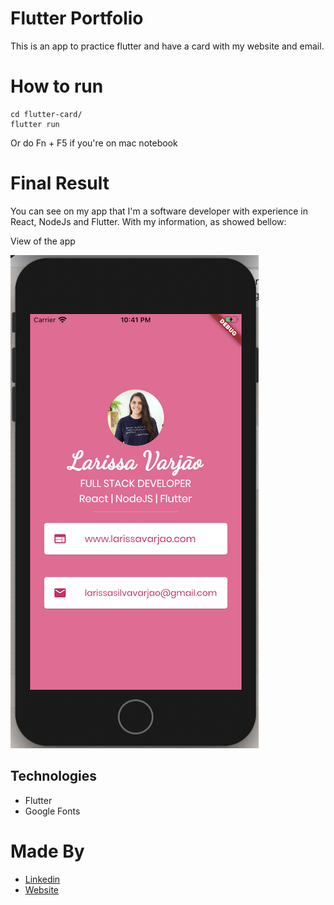 # Flutter Portfolio

This is an app to practice flutter and have a card with my website and email.

# How to run

```shell
cd flutter-card/
flutter run
```

Or do Fn + F5 if you're on mac notebook

# Final Result

You can see on my app that I'm a software developer with experience in React, NodeJs and Flutter. With my information, as showed bellow:

View of the app

![view of app](images/app-view.png)

## Technologies

- Flutter
- Google Fonts

# Made By

- [Linkedin](https://br.linkedin.com/in/larissa-varj%C3%A3o-152932b8)
- [Website](http://larissavarjao.com/)
